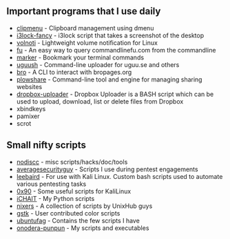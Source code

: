 ## Important programs that I use daily
* [clipmenu](https://github.com/cdown/clipmenu) - Clipboard management using dmenu 
* [i3lock-fancy](https://github.com/meskarune/i3lock-fancy) - i3lock script that takes a screenshot of the desktop
* [volnoti](https://github.com/davidbrazdil/volnoti) - Lightweight volume notification for Linux 
* [fu](https://github.com/samirahmed/fu) - An easy way to query commandlinefu.com from the commandline
* [marker](https://github.com/pindexis/marker) - Bookmark your terminal commands
* [uguush](https://github.com/jschx/uguush) - Command-line uploader for uguu.se and others
* [bro](https://github.com/hubsmoke/bro) - A CLI to interact with bropages.org
* [plowshare](https://github.com/mcrapet/plowshare) - Command-line tool and engine for managing sharing websites
* [dropbox-uploader](https://github.com/andreafabrizi/Dropbox-Uploader) - Dropbox Uploader is a BASH script which can be used to upload, download, list or delete files from Dropbox
* xbindkeys
* pamixer
* scrot
 
## Small nifty scripts
* [nodiscc](https://github.com/nodiscc/scriptz) - misc scripts/hacks/doc/tools
* [averagesecurityguy](https://github.com/averagesecurityguy/scripts) - Scripts I use during pentest engagements
* [leebaird](https://github.com/leebaird/discover) - For use with Kali Linux. Custom bash scripts used to automate various pentesting tasks
* [0x90](https://github.com/0x90/kali-scripts) - Some useful scripts for KaliLinux
* [iCHAIT](https://github.com/iCHAIT/Python-Scripts) - My Python scripts
* [nixers](https://github.com/nixers-projects/scripts) - A collection of scripts by UnixHub guys
* [gstk](https://github.com/gstk/Color-Scripts) - User contributed color scripts
* [ubuntufag](https://github.com/ubuntufag/scripts) - Contains the few scripts I have
* [onodera-punpun](https://github.com/onodera-punpun/bin) - My scripts and executables
